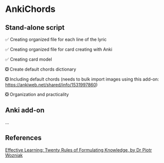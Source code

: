 # AnkiChords

## Stand-alone script

:white_check_mark: Creating organized file for each line of the lyric

:white_check_mark: Creating organized file for card creating with Anki

:white_check_mark: Creating card model

:negative_squared_cross_mark: Create default chords dictionary

:negative_squared_cross_mark: Including default chords (needs to bulk import images using this add-on: https://ankiweb.net/shared/info/1531997860)

:negative_squared_cross_mark: Organization and practicality

## Anki add-on

...

## References

[Effective Learning: Twenty Rules of Formulating Knowledge, by Dr Piotr Wozniak](https://www.supermemo.com/en/articles/20rules)
